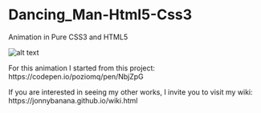 # Dancing_Man-Html5-Css3
Animation in Pure CSS3 and HTML5


![alt text](https://media.giphy.com/media/KXsvOPCe4DdwK21Kgu/giphy.gif)


<p>For this animation I started from this project:
https://codepen.io/poziomq/pen/NbjZpG</p>


<p>If you are interested in seeing my other works, I invite you to visit my wiki:
https://jonnybanana.github.io/wiki.html</p>

